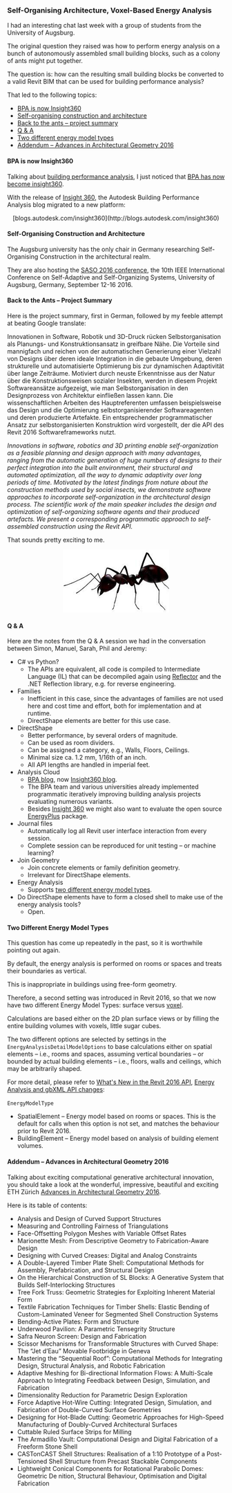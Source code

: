 <head>
<title>The Building Coder</title>
<meta http-equiv="Content-Type" content="text/html; charset=utf-8"/>
<link rel="stylesheet" type="text/css" href="3dwc.css"/>
<script src="https://cdn.rawgit.com/google/code-prettify/master/loader/run_prettify.js?autoload=true" defer="defer"></script>
</head>

<!---

- uni augsburg q&a
  /a/special/uni_augsburg/email01.txt
  /a/special/uni_augsburg/2016-07-05_notes_jeremy_phil_simon_manuel_sarah.pdf
  
Self-Organising Architecture, Voxel-Based Energy Analysis #revitapi #3dwebcoder @AutodeskRevit @AutodeskForge #ForgeDevCon

I had an interesting chat last week with a group of students from the University of Augsburg on how to perform energy analysis on a bunch of autonomously assembled small building blocks, such as a colony of ants might put together. How can the resulting small building blocks be converted to a valid Revit BIM that can be used for building performance analysis? 
&ndash; BPA is now Insight360
&ndash; Self-organising construction and architecture
&ndash; Back to the ants &ndash; project summary
&ndash; Q &amp; A
&ndash; Two different energy model types...

-->

### Self-Organising Architecture, Voxel-Based Energy Analysis

I had an interesting chat last week with a group of students from the University of Augsburg.

The original question they raised was how to perform energy analysis on a bunch of autonomously assembled small building blocks, such as a colony of ants might put together.

The question is: how can the resulting small building blocks be converted to a valid Revit BIM that can be used for building performance analysis?

That led to the following topics:

- [BPA is now Insight360](#2)
- [Self-organising construction and architecture](#3)
- [Back to the ants &ndash; project summary](#4)
- [Q &amp; A](#5)
- [Two different energy model types](#6)
- [Addendum &ndash; Advances in Architectural Geometry 2016](#7)


#### <a name="2"></a>BPA is now Insight360

Talking about [building performance analysis](http://autodesk.typepad.com/bpa),
I just noticed that [BPA has now become insight360](http://autodesk.typepad.com/bpa/2015/11/weve-moved-.html).

With the release of [Insight 360](https://insight360.autodesk.com),
the Autodesk Building Performance Analysis blog migrated to a new platform:

<center>
[blogs.autodesk.com/insight360](http://blogs.autodesk.com/insight360)
<br/>
</center>


#### <a name="3"></a>Self-Organising Construction and Architecture

The Augsburg university has the only chair in Germany researching Self-Organising Construction in the architectural realm.

They are also hosting the [SASO 2016 conference](https://saso2016.informatik.uni-augsburg.de),
the 10th IEEE International Conference on Self-Adaptive and Self-Organizing Systems, University of Augsburg, Germany, September 12-16 2016.


#### <a name="4"></a>Back to the Ants &ndash; Project Summary

Here is the project summary, first in German, followed by my feeble attempt at beating Google translate:

Innovationen in Software, Robotik und 3D-Druck rücken Selbstorganisation als Planungs- und Konstruktionsansatz in greifbare Nähe. Die Vorteile sind mannigfach und reichen von der automatischen Generierung einer Vielzahl von Designs über deren ideale Integration in die gebaute Umgebung, deren strukturelle und automatisierte Optimierung bis zur dynamischen Adaptivität über lange Zeiträume. Motiviert durch neuste Erkenntnisse aus der Natur über die Konstruktionsweisen sozialer Insekten, werden in diesem Projekt Softwareansätze aufgezeigt, wie man Selbstorganisation in den Designprozess von Architektur einfließen lassen kann. Die wissenschaftlichen Arbeiten des Hauptreferenten umfassen beispielsweise das Design und die Optimierung selbstorganisierender Softwareagenten und deren produzierte Artefakte. Ein entsprechender programmatischer Ansatz zur selbstorganisierten Konstruktion wird vorgestellt, der die API des Revit 2016 Softwareframeworks nutzt.

<!-- 
Innovations in software, robotics and 3D printing ruecken self-organization as a planning and design approach in tangible proximity. The advantages are manifold, ranging from the automatic generation liking by their perfect integration in the built environment, whose structural and automated optimization to dynamic adaptivity for long periods. Motivated by the latest findings from nature about the construction methods of social insects, Softwareansaetze be shown how to make self-organization incorporated in the design process of architecture in this project. The scientific work of the keynote speakers include, for example, the design and optimization of self-organizing software agents and their produced artifacts. A corresponding programmatic approach to self-assembled structure is presented, which uses the API of Revit 2016 software frameworks.
-->

*Innovations in software, robotics and 3D printing enable self-organization as a feasible planning and design approach with many advantages, ranging from the automatic generation of huge numbers of designs to their perfect integration into the built environment, their structural and automated optimization, all the way to dynamic adaptivity over long periods of time. Motivated by the latest findings from nature about the construction methods used by social insects, we demonstrate software approaches to incorporate self-organization in the architectural design process. The scientific work of the main speaker includes the design and optimization of self-organizing software agents and their produced artefacts. We present a corresponding programmatic approach to self-assembled construction using the Revit API.*

That sounds pretty exciting to me.

<center>
<img src="img/ant.jpg" alt="Ant" width="246">
</center>


#### <a name="5"></a>Q &amp; A

Here are the notes from the Q &amp; A session we had in the conversation between Simon, Manuel, Sarah, Phil and Jeremy:

- C# vs Python?
    - The APIs are equivalent, all code is compiled to Intermediate Language (IL) that can be decompiled again using  [Reflector](http://www.red-gate.com/products/dotnet-development/reflector) and the .NET Reflection library, e.g. for reverse engineering.
- Families
    - Inefficient in this case, since the advantages of families are not used here and cost time and effort, both for implementation and at runtime.
    - DirectShape elements are better for this use case.
- DirectShape
    - Better performance, by several orders of magnitude.
    - Can be used as room dividers.
    - Can be assigned a category, e.g., Walls, Floors, Ceilings.
    - Minimal size ca. 1.2 mm, 1/16th of an inch.
    - All API lengths are handled in imperial feet.
- Analysis Cloud
    - [BPA blog](http://autodesk.typepad.com/bpa), now [Insight360 blog](http://blogs.autodesk.com/insight360).
    - The BPA team and various universities already implemented programmatic iteratively improving building analysis projects evaluating numerous variants.
    - Besides [Insight 360](https://insight360.autodesk.com) we might also want to evaluate the open source [EnergyPlus](https://energyplus.net) package.
- Journal files
    - Automatically log all Revit user interface interaction from every session.
    - Complete session can be reproduced for unit testing &ndash; or machine learning?
- Join Geometry
    - Join concrete elements or family definition geometry.
    - Irrelevant for DirectShape elements.
- Energy Analysis
    - Supports [two different energy model types](#5).
- Do DirectShape elements have to form a closed shell to make use of the energy analysis tools?
    - Open.


#### <a name="6"></a>Two Different Energy Model Types

This question has come up repeatedly in the past, so it is worthwhile pointing out again.

By default, the energy analysis is performed on rooms or spaces and treats their boundaries as vertical.

This is inappropriate in buildings using free-form geometry.

Therefore, a second setting was introduced in Revit 2016, so that we now have two different Energy Model Types: surface versus [voxel](https://en.wikipedia.org/wiki/Voxel).

Calculations are based either on the 2D plan surface views or by filling the entire building volumes with voxels, little sugar cubes.

The two different options are selected by settings in the `EnergyAnalysisDetailModelOptions` to base calculations either on spatial elements &ndash; i.e., rooms and spaces, assuming vertical boundaries &ndash; or bounded by actual building elements &ndash; i.e., floors, walls and ceilings, which may be arbitrarily shaped.

For more detail, please refer
to [What's New in the Revit 2016 API](http://thebuildingcoder.typepad.com/blog/2015/04/whats-new-in-the-revit-2016-api.html),
[Energy Analysis and gbXML API changes](http://thebuildingcoder.typepad.com/blog/2015/04/whats-new-in-the-revit-2016-api.html#4.06):

`EnergyModelType`

- SpatialElement &ndash; Energy model based on rooms or spaces. This is the default for calls when this option is not set, and matches the behaviour prior to Revit 2016.
- BuildingElement &ndash; Energy model based on analysis of building element volumes.


#### <a name="7"></a>Addendum &ndash; Advances in Architectural Geometry 2016

Talking about exciting computational generative architectural innovation, you should take a look at the wonderful, impressive, beautiful and exciting ETH Zürich [Advances in Architectural Geometry 2016](http://vdf.ch/advances-in-architectural-geometry-2016-e-book.html). 

Here is its table of contents:

- Analysis and Design of Curved Support Structures
- Measuring and Controlling Fairness of Triangulations
- Face-Offsetting Polygon Meshes with Variable Offset Rates
- Marionette Mesh: From Descriptive Geometry to Fabrication-Aware Design
- Designing with Curved Creases: Digital and Analog Constraints
- A Double-Layered Timber Plate Shell: Computational Methods for Assembly, Prefabrication, and Structural Design
- On the Hierarchical Construction of SL Blocks: A Generative System that Builds Self-Interlocking Structures
- Tree Fork Truss: Geometric Strategies for Exploiting Inherent Material Form
- Textile Fabrication Techniques for Timber Shells: Elastic Bending of Custom-Laminated Veneer for Segmented Shell Construction Systems
- Bending-Active Plates: Form and Structure
- Underwood Pavilion: A Parametric Tensegrity Structure
- Safra Neuron Screen: Design and Fabrication
- Scissor Mechanisms for Transformable Structures with Curved Shape: The “Jet d’Eau” Movable Footbridge in Geneva
- Mastering the “Sequential Roof”: Computational Methods for Integrating Design, Structural Analysis, and Robotic Fabrication
- Adaptive Meshing for Bi-directional Information Flows: A Multi-Scale Approach to Integrating Feedback between Design, Simulation, and Fabrication
- Dimensionality Reduction for Parametric Design Exploration
- Force Adaptive Hot-Wire Cutting: Integrated Design, Simulation, and Fabrication of Double-Curved Surface Geometries
- Designing for Hot-Blade Cutting: Geometric Approaches for High-Speed Manufacturing of Doubly-Curved Architectural Surfaces
- Cuttable Ruled Surface Strips for Milling
- The Armadillo Vault: Computational Design and Digital Fabrication of a Freeform Stone Shell
- CASTonCAST Shell Structures: Realisation of a 1:10 Prototype of a Post-Tensioned Shell Structure from Precast Stackable Components
- Lightweight Conical Components for Rotational Parabolic Domes: Geometric De nition, Structural Behaviour, Optimisation and Digital Fabrication
